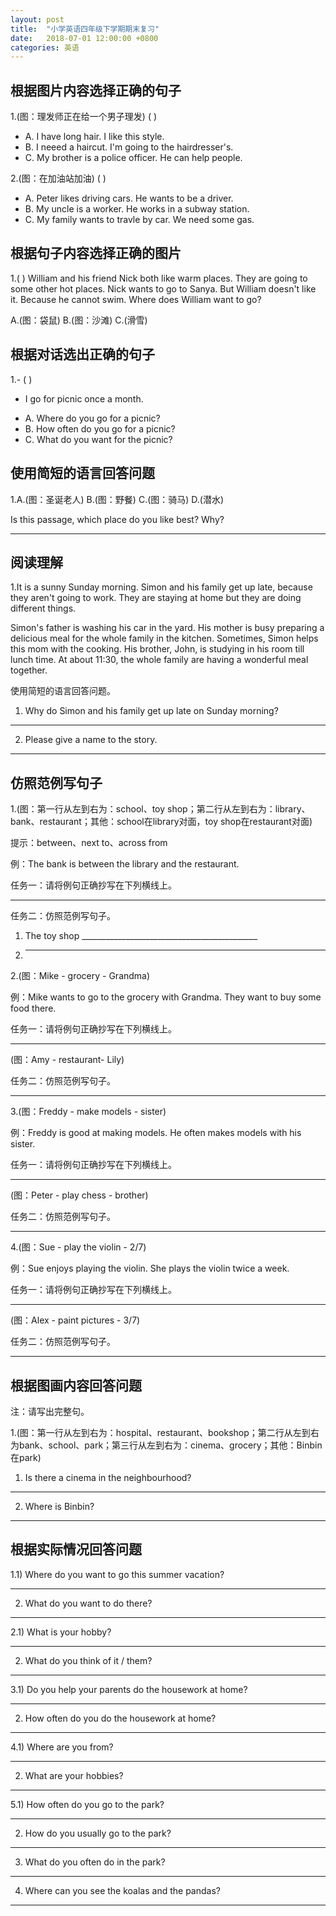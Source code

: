 ```yaml
---
layout: post
title:  "小学英语四年级下学期期末复习"
date:   2018-07-01 12:00:00 +0800
categories: 英语
---
```


## 根据图片内容选择正确的句子

1.(图：理发师正在给一个男子理发) (  )

* A. I have long hair. I like this style.
* B. I neeed a haircut. I'm going to the hairdresser's.
* C. My brother is a police officer. He can help people.

2.(图：在加油站加油) (  )

* A. Peter likes driving cars. He wants to be a driver.
* B. My uncle is a worker. He works in a subway station.
* C. My family wants to travle by car. We need some gas.


## 根据句子内容选择正确的图片

1.(  )  William and his friend Nick both like warm places. They are going to some other hot places. Nick wants to go to Sanya. But William doesn't like it. Because he cannot swim. Where does William want to go?

A.(图：袋鼠)  B.(图：沙滩)  C.(滑雪)


## 根据对话选出正确的句子

1.- (  )
- I go for picnic once a month.

* A. Where do you go for a picnic?
* B. How often do you go for a picnic?
* C. What do you want for the picnic?


## 使用简短的语言回答问题

1.A.(图：圣诞老人)  B.(图：野餐)  C.(图：骑马)  D.(潜水)

Is this passage, which place do you like best? Why?

____________________________________________________________


## 阅读理解

1.It is a sunny Sunday morning. Simon and his family get up late, because they aren't going to work. They are staying at home but they are doing different things.

Simon's father is washing his car in the yard. His mother is busy preparing a delicious meal for the whole family in the kitchen. Sometimes, Simon helps this mom with the cooking. His brother, John, is studying in his room till lunch time. At about 11:30, the whole family are having a wonderful meal together.

使用简短的语言回答问题。

1) Why do Simon and his family get up late on Sunday morning?

________________________________________________________________________________

2) Please give a name to the story.

________________________________________________________________________________


## 仿照范例写句子

1.(图：第一行从左到右为：school、toy shop；第二行从左到右为：library、bank、restaurant；其他：school在library对面，toy shop在restaurant对面)

提示：between、next to、across from

例：The bank is between the library and the restaurant.

任务一：请将例句正确抄写在下列横线上。

____________________________________________________________

任务二：仿照范例写句子。

1) The toy shop ____________________________________________

2) _________________________________________________________

2.(图：Mike - grocery - Grandma)

例：Mike wants to go to the grocery with Grandma. They want to buy some food there.

任务一：请将例句正确抄写在下列横线上。

________________________________________________________________________________

(图：Amy - restaurant- Lily)

任务二：仿照范例写句子。

________________________________________________________________________________

3.(图：Freddy - make models - sister)

例：Freddy is good at making models. He often makes models with his sister.

任务一：请将例句正确抄写在下列横线上。

________________________________________________________________________________

(图：Peter - play chess - brother)

任务二：仿照范例写句子。

________________________________________________________________________________

4.(图：Sue - play the violin - 2/7)

例：Sue enjoys playing the violin. She plays the violin twice a week.

任务一：请将例句正确抄写在下列横线上。

________________________________________________________________________________

(图：Alex - paint pictures - 3/7)

任务二：仿照范例写句子。

________________________________________________________________________________


## 根据图画内容回答问题

注：请写出完整句。

1.(图：第一行从左到右为：hospital、restaurant、bookshop；第二行从左到右为bank、school、park；第三行从左到右为：cinema、grocery；其他：Binbin在park)

1) Is there a cinema in the neighbourhood?

____________________________________________________________

2) Where is Binbin?

____________________________________________________________


## 根据实际情况回答问题

1.1) Where do you want to go this summer vacation?

____________________________________________________________

2) What do you want to do there?

____________________________________________________________

2.1) What is your hobby?

____________________________________________________________

2) What do you think of it / them?

____________________________________________________________

3.1) Do you help your parents do the housework at home?

____________________________________________________________

2) How often do you do the housework at home?

____________________________________________________________


4.1) Where are you from?

____________________________________________________________

2) What are your hobbies?

____________________________________________________________

5.1) How often do you go to the park?

____________________________________________________________

2) How do you usually go to the park?

____________________________________________________________

3) What do you often do in the park?

____________________________________________________________

4) Where can you see the koalas and the pandas?

____________________________________________________________
